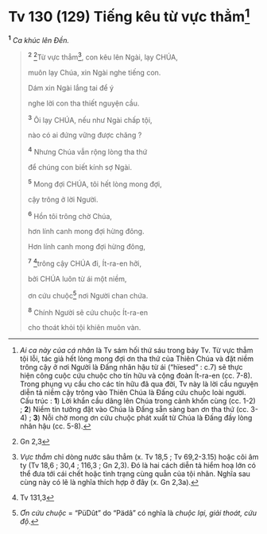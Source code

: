 # Tv 130 (129) Tiếng kêu từ vực thẳm[^1-e20ff803-dbb1-4b24-9260-654138ec2444]
<sup><b>1</b></sup> *Ca khúc lên Đền.*

> <sup><b>2</b></sup> [^1@-e20ff803-dbb1-4b24-9260-654138ec2444]Từ vực thẳm[^2-e20ff803-dbb1-4b24-9260-654138ec2444], con kêu lên Ngài, lạy CHÚA,
>
> muôn lạy Chúa, xin Ngài nghe tiếng con.
>
> Dám xin Ngài lắng tai để ý
>
> nghe lời con tha thiết nguyện cầu.
>
> <sup><b>3</b></sup> Ôi lạy CHÚA, nếu như Ngài chấp tội,
>
> nào có ai đứng vững được chăng ?
>
> <sup><b>4</b></sup> Nhưng Chúa vẫn rộng lòng tha thứ
>
> để chúng con biết kính sợ Ngài.
>
> <sup><b>5</b></sup> Mong đợi CHÚA, tôi hết lòng mong đợi,
>
> cậy trông ở lời Người.
>
> <sup><b>6</b></sup> Hồn tôi trông chờ Chúa,
>
> hơn lính canh mong đợi hừng đông.
>
> Hơn lính canh mong đợi hừng đông,
>
> <sup><b>7</b></sup> [^2@-e20ff803-dbb1-4b24-9260-654138ec2444]trông cậy CHÚA đi, Ít-ra-en hỡi,
>
> bởi CHÚA luôn từ ái một niềm,
>
> ơn cứu chuộc[^3-e20ff803-dbb1-4b24-9260-654138ec2444] nơi Người chan chứa.
>
> <sup><b>8</b></sup> Chính Người sẽ cứu chuộc Ít-ra-en
>
> cho thoát khỏi tội khiên muôn vàn.

[^1-e20ff803-dbb1-4b24-9260-654138ec2444]: *Ai ca này của cá nhân* là Tv sám hối thứ sáu trong bảy Tv. Từ vực thẳm tội lỗi, tác giả hết lòng mong đợi ơn tha thứ của Thiên Chúa và đặt niềm trông cậy ở nơi Người là Đấng nhân hậu từ ái (“hïesed” : c.7) sẽ thực hiện công cuộc cứu chuộc cho tín hữu và cộng đoàn Ít-ra-en (cc. 7-8). Trong phụng vụ cầu cho các tín hữu đã qua đời, Tv này là lời cầu nguyện diễn tả niềm cậy trông vào Thiên Chúa là Đấng cứu chuộc loài người. Cấu trúc : **1**) Lời khẩn cầu dâng lên Chúa trong cảnh khốn cùng (cc. 1-2) ; **2**) Niềm tin tưởng đặt vào Chúa là Đấng sẵn sàng ban ơn tha thứ (cc. 3-4) ; **3**) Nỗi chờ mong ơn cứu chuộc phát xuất từ Chúa là Đấng đầy lòng nhân hậu (cc. 5-8).
[^2-e20ff803-dbb1-4b24-9260-654138ec2444]: *Vực thẳm* chỉ dòng nước sâu thẳm (x. Tv 18,5 ; Tv 69,2-3.15) hoặc cõi âm ty (Tv 18,6 ; 30,4 ; 116,3 ; Gn 2,3). Đó là hai cách diễn tả hiểm hoạ lớn có thể đưa tới cái chết hoặc tình trạng cùng quẫn của tội nhân. Nghĩa sau cùng này có lẽ là nghĩa thích hợp ở đây (x. Gn 2,3a).
[^3-e20ff803-dbb1-4b24-9260-654138ec2444]: *Ơn cứu chuộc* = “PüDût” do “Pädâ” có nghĩa là *chuộc lại, giải thoát, cứu độ*.
[^1@-e20ff803-dbb1-4b24-9260-654138ec2444]: Gn 2,3
[^2@-e20ff803-dbb1-4b24-9260-654138ec2444]: Tv 131,3